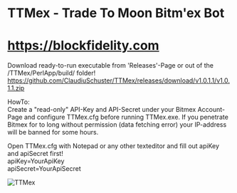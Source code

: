 # TTMex - Trade To Moon Bitm'ex Bot
# https://blockfidelity.com

Download ready-to-run executable from 'Releases'-Page or out of the /TTMex/PerlApp/build/ folder!
https://github.com/ClaudiuSchuster/TTMex/releases/download/v1.0.1.1/v1.0.1.1.zip

HowTo: \
Create a "read-only" API-Key and API-Secret under your Bitmex Account-Page and configure TTMex.cfg before running TTMex.exe.
If you penetrate Bitmex for to long without permission (data fetching error) your IP-address will be banned for some hours.

Open TTMex.cfg with Notepad or any other texteditor and fill out apiKey and apiSecret first! \
 apiKey=YourApiKey \
 apiSecret=YourApiSecret
 
![TTMex](https://user-images.githubusercontent.com/13591392/54078974-edb2e380-42d2-11e9-8cfd-632f6c8a7a9e.PNG)
